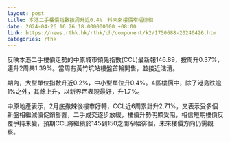 ```yaml
---
layout: post
title: 本港二手樓價指數按周升近0.4%　料未來樓價窄幅徘徊
date: 2024-04-26 16:26:18.000000000 +08:00
link: https://news.rthk.hk/rthk/ch/component/k2/1750688-20240426.htm
categories: rthk
---
```


反映本港二手樓價走勢的中原城市領先指數(CCL)最新報146.89，按周升0.37%，連升2周共1.39%。當周有黃竹坑站樓盤首輪開售，並接近沽清。

期內，大型單位指數升近0.2%，中小型單位升0.4%。4區樓價中，除了港島跌逾1%之外，其餘上升，以新界西表現最好，升1.7%。

中原地產表示，2月底撤辣後樓市好轉，CCL近6周累計升2.71%，又表示受多個新盤相繼減價促銷影響，二手成交逐步放緩，樓價升勢明顯受阻，相信短期樓價反覆爭持未變，預期CCL將繼續於145到150之間窄幅徘徊，未來樓價方向仍需觀察。
